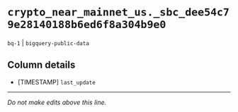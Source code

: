 # `crypto_near_mainnet_us._sbc_dee54c79e28140188b6ed6f8a304b9e0`
`bq-1` | `bigquery-public-data`

## Column details
* [TIMESTAMP] `last_update`

-------------------------------------------------------------------------------
*Do not make edits above this line.*
